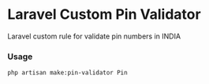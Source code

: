 # Laravel Custom Pin Validator
Laravel custom rule for validate pin numbers in INDIA

### Usage

```
php artisan make:pin-validator Pin
```